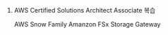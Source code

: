  1. AWS Certified Solutions Architect Associate 복습

    AWS Snow Family
    Amanzon FSx
    Storage Gateway 